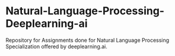 # Natural-Language-Processing-Deeplearning-ai
Repository for Assignments done for Natural Language Processing Specialization offered by deeplearning.ai.
